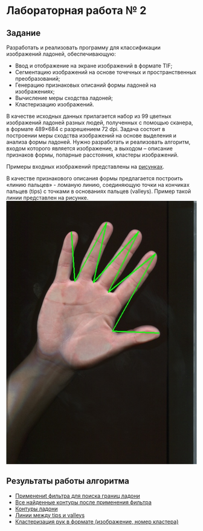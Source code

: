 # Лабораторная работа № 2
## Задание
Разработать и реализовать программу для классификации изображений ладоней,
обеспечивающую:
- Ввод и отображение на экране изображений в формате TIF;
- Сегментацию изображений на основе точечных и пространственных
преобразований;
- Генерацию признаковых описаний формы ладоней на изображениях;
- Вычисление меры сходства ладоней;
- Кластеризацию изображений.

В качестве исходных данных прилагается набор из 99 цветных изображений ладоней
разных людей, полученных с помощью сканера, в формате 489×684 с разрешением 72 dpi.
Задача состоит в построении меры сходства изображений на основе выделения и анализа
формы ладоней. Нужно разработать и реализовать алгоритм, входом которого является
изображение, а выходом – описание признаков формы, попарные расстояния, кластеры
изображений.

Примеры входных изображений представлены на [рисунках](./training/).

В качестве признакового описания формы предлагается построить «линию пальцев» -
ломаную линию, соединяющую точки на кончиках пальцев (tips) с точками в основаниях
пальцев (valleys). Пример такой линии представлен на рисунке.
<br>![alt text](./Result_lines/006.tif_lines.jpg "Dozen_0.bmp")

## Результаты работы алгоритма
- [Применениt фильтра для поиска границ ладони](./Edges/)
- [Все найденные контуры после применения фильтра](./Contours_all/)
- [Контуры ладони](./Contours_main/)
- [Линии между tips и valleys](./Result_lines/)
- [Кластеризация рук в формате (изображение, номер кластера)](./Clustering/)


